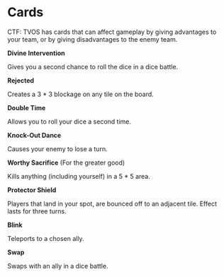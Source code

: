 Cards
=====
CTF: TVOS has cards that can affect gameplay by giving advantages to your team, or by giving disadvantages to the enemy team.

**Divine Intervention**

Gives you a second chance to roll the dice in a dice battle.

**Rejected**

Creates a 3 * 3 blockage on any tile on the board.

**Double Time**

Allows you to roll your dice a second time.

**Knock-Out Dance**

Causes your enemy to lose a turn.

**Worthy Sacrifice** (For the greater good)

Kills anything (including yourself) in a 5 * 5 area.

**Protector Shield**

Players that land in your spot, are bounced off to an adjacent tile. Effect lasts for three turns.

**Blink**

Teleports to a chosen ally.

**Swap**

Swaps with an ally in a dice battle.